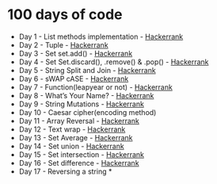 # 100 days of code

- Day 1 - List methods implementation - <a href="https://www.hackerrank.com/challenges/python-lists?isFullScreen=true">Hackerrank</a>
- Day 2 - Tuple - <a href="https://www.hackerrank.com/challenges/python-tuples?isFullScreen=true">Hackerrank</a>
- Day 3 - Set set.add() - <a href="https://www.hackerrank.com/challenges/py-set-add?isFullScreen=true">Hackerrank</a>
- Day 4 - Set Set.discard(), .remove() & .pop() - <a href="https://www.hackerrank.com/challenges/py-set-discard-remove-pop?isFullScreen=true">Hackerrank</a>
- Day 5 - String Split and Join - <a href="https://www.hackerrank.com/challenges/python-string-split-and-join?isFullScreen=true">Hackerrank</a>
- Day 6 - sWAP cASE - <a href="https://www.hackerrank.com/challenges/swap-case?isFullScreen=true">Hackerrank</a>
- Day 7 - Function(leapyear or not) - <a href="https://www.hackerrank.com/challenges/write-a-function/problem?isFullScreen=true">Hackerrank</a>
- Day 8 - What’s Your Name? - <a href="https://www.hackerrank.com/challenges/whats-your-name/problem?isFullScreen=true">Hackerrank</a>
- Day 9 - String Mutations - <a href="https://www.hackerrank.com/challenges/python-mutations/problem?isFullScreen=true">Hackerrank</a>
- Day 10 - Caesar cipher(encoding method)
- Day 11 - Array Reversal - <a href="https://www.hackerrank.com/challenges/arrays-ds/problem?isFullScreen=true">Hackerrank</a>
- Day 12 - Text wrap - <a href="https://www.hackerrank.com/challenges/text-wrap/problem?isFullScreen=true">Hackerrank</a>
- Day 13 - Set Average - <a href="https://www.hackerrank.com/challenges/py-introduction-to-sets/problem?isFullScreen=true">Hackerrank</a>
- Day 14 - Set union - <a href="https://www.hackerrank.com/challenges/py-set-union?isFullScreen=true">Hackerrank</a>
- Day 15 - Set intersection - <a href="https://www.hackerrank.com/challenges/py-set-intersection-operation/problem?isFullScreen=true">Hackerrank</a>
- Day 16 - Set difference - <a href="https://www.hackerrank.com/challenges/py-set-difference-operation/problem?isFullScreen=true">Hackerrank</a>
- Day 17 - Reversing a string \*
